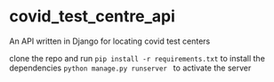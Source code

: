 # covid_test_centre_api

An API written in Django for locating covid test centers

clone the repo and run
`pip install -r requirements.txt` to install the dependencies
`python manage.py runserver ` to activate the server
